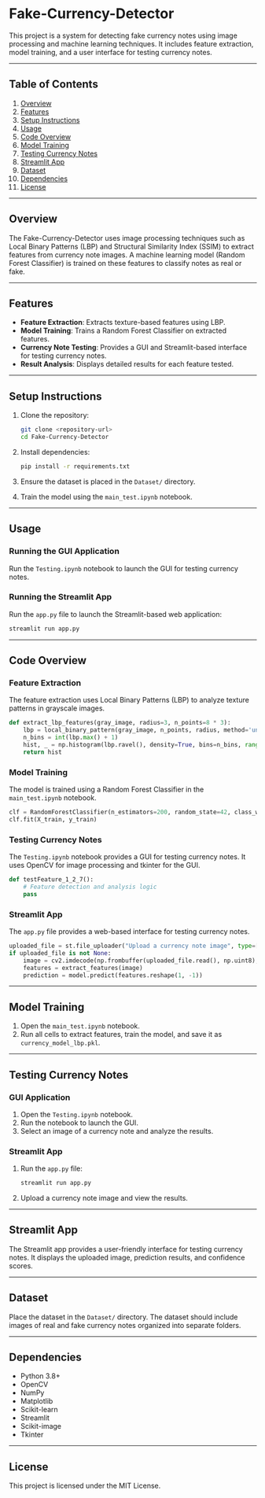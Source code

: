 # Fake-Currency-Detector

This project is a system for detecting fake currency notes using image processing and machine learning techniques. It includes feature extraction, model training, and a user interface for testing currency notes.

---

## Table of Contents
1. [Overview](#overview)
2. [Features](#features)
3. [Setup Instructions](#setup-instructions)
4. [Usage](#usage)
5. [Code Overview](#code-overview)
6. [Model Training](#model-training)
7. [Testing Currency Notes](#testing-currency-notes)
8. [Streamlit App](#streamlit-app)
9. [Dataset](#dataset)
10. [Dependencies](#dependencies)
11. [License](#license)

---

## Overview

The Fake-Currency-Detector uses image processing techniques such as Local Binary Patterns (LBP) and Structural Similarity Index (SSIM) to extract features from currency note images. A machine learning model (Random Forest Classifier) is trained on these features to classify notes as real or fake.

---

## Features

- **Feature Extraction**: Extracts texture-based features using LBP.
- **Model Training**: Trains a Random Forest Classifier on extracted features.
- **Currency Note Testing**: Provides a GUI and Streamlit-based interface for testing currency notes.
- **Result Analysis**: Displays detailed results for each feature tested.

---

## Setup Instructions

1. Clone the repository:
   ```bash
   git clone <repository-url>
   cd Fake-Currency-Detector
   ```

2. Install dependencies:
   ```bash
   pip install -r requirements.txt
   ```

3. Ensure the dataset is placed in the `Dataset/` directory.

4. Train the model using the `main_test.ipynb` notebook.

---

## Usage

### Running the GUI Application
Run the `Testing.ipynb` notebook to launch the GUI for testing currency notes.

### Running the Streamlit App
Run the `app.py` file to launch the Streamlit-based web application:
```bash
streamlit run app.py
```

---

## Code Overview

### Feature Extraction
The feature extraction uses Local Binary Patterns (LBP) to analyze texture patterns in grayscale images.

```python
def extract_lbp_features(gray_image, radius=3, n_points=8 * 3):
    lbp = local_binary_pattern(gray_image, n_points, radius, method='uniform')
    n_bins = int(lbp.max() + 1)
    hist, _ = np.histogram(lbp.ravel(), density=True, bins=n_bins, range=(0, n_bins))
    return hist
```

### Model Training
The model is trained using a Random Forest Classifier in the `main_test.ipynb` notebook.

```python
clf = RandomForestClassifier(n_estimators=200, random_state=42, class_weight='balanced')
clf.fit(X_train, y_train)
```

### Testing Currency Notes
The `Testing.ipynb` notebook provides a GUI for testing currency notes. It uses OpenCV for image processing and tkinter for the GUI.

```python
def testFeature_1_2_7():
    # Feature detection and analysis logic
    pass
```

### Streamlit App
The `app.py` file provides a web-based interface for testing currency notes.

```python
uploaded_file = st.file_uploader("Upload a currency note image", type=["jpg", "jpeg", "png"])
if uploaded_file is not None:
    image = cv2.imdecode(np.frombuffer(uploaded_file.read(), np.uint8), cv2.IMREAD_COLOR)
    features = extract_features(image)
    prediction = model.predict(features.reshape(1, -1))
```

---

## Model Training

1. Open the `main_test.ipynb` notebook.
2. Run all cells to extract features, train the model, and save it as `currency_model_lbp.pkl`.

---

## Testing Currency Notes

### GUI Application
1. Open the `Testing.ipynb` notebook.
2. Run the notebook to launch the GUI.
3. Select an image of a currency note and analyze the results.

### Streamlit App
1. Run the `app.py` file:
   ```bash
   streamlit run app.py
   ```
2. Upload a currency note image and view the results.

---

## Streamlit App

The Streamlit app provides a user-friendly interface for testing currency notes. It displays the uploaded image, prediction results, and confidence scores.

---

## Dataset

Place the dataset in the `Dataset/` directory. The dataset should include images of real and fake currency notes organized into separate folders.

---

## Dependencies

- Python 3.8+
- OpenCV
- NumPy
- Matplotlib
- Scikit-learn
- Streamlit
- Scikit-image
- Tkinter

---

## License

This project is licensed under the MIT License.